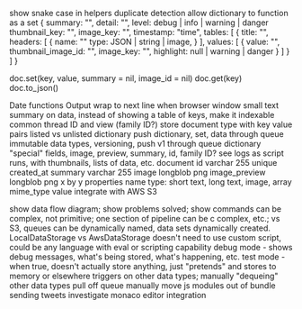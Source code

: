 show snake case in helpers
duplicate detection
  allow dictionary to function as a set
{
  summary: "",
  detail: "",
  level: debug | info | warning | danger
  thumbnail_key: "",
  image_key: "",
  timestamp: "time",
  tables: [
    {
      title: "",
      headers: [
        {
          name: ""
          type: JSON | string | image,
        }
      ],
      values: [
        {
          value: "",
          thumbnail_image_id: "",
          image_key: "",
          highlight: null | warning | danger
        }
      ]
    }
  ]
}

doc.set(key, value, summary = nil, image_id = nil)
doc.get(key)
doc.to_json()

Date functions
Output wrap to next line when browser window small
text summary on data, instead of showing a table of keys, make it indexable
common thread ID and view (family ID?)
store document type with key value pairs
listed vs unlisted dictionary
push dictionary, set, data through queue
immutable data types, versioning, push v1 through queue
dictionary "special" fields, image, preview, summary, id, family ID?
see logs as script runs, with thumbnails, lists of data, etc.
document
  id varchar 255 unique
  created_at
  summary varchar 255
  image longblob png
  image_preview longblob png x by y
  properties
    name
    type: short text, long text, image, array
    mime_type
    value
integrate with AWS S3

show data flow diagram; show problems solved; show commands can be complex, not primitive; one section of pipeline can be c  complex, etc.; vs S3, queues can be dynamically named, data sets dynamically created.  LocalDataStorage vs AwsDataStorage
  doesn't need to use custom script, could be any language with eval or scripting capability
debug mode - shows debug messages, what's being stored, what's happening, etc.
test mode - when true, doesn't actually store anything, just "pretends" and stores to memory or elsewhere
triggers on other data types; manually "dequeing" other data types
pull off queue manually
move js modules out of bundle
sending tweets
investigate monaco editor integration
